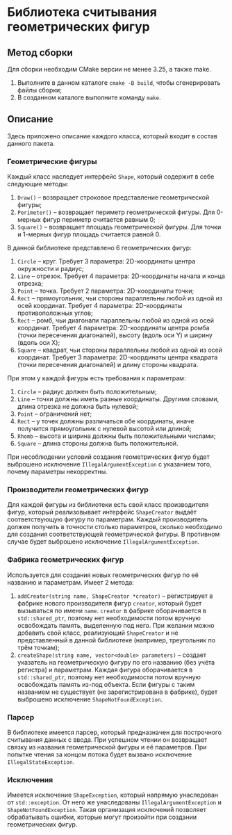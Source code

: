 # Библиотека считывания геометрических фигур

## Метод сборки
Для сборки необходим CMake версии не менее 3.25, а также make.

1. Выполните в данном каталоге `cmake -B build`, чтобы сгенерировать файлы сборки;
2. В созданном каталоге выполните команду `make`.

## Описание
Здесь приложено описание каждого класса, который входит в состав данного пакета.

### Геометрические фигуры
Каждый класс наследует интерфейс `Shape`, который содержит в себе следующие методы:
1. `Draw()` &ndash; возвращает строковое представление геометрической фигуры;
2. `Perimeter()` &ndash; возвращает периметр геометрической фигуры. Для 0-мерных фигур периметр считается равным 0;
3. `Square()` &ndash; возвращает площадь геометрической фигуры. Для точки и 1-мерных фигур площадь считается равной 0.

В данной библиотеке представлено 6 геометрических фигур:
1. `Circle` &ndash; круг. Требует 3 параметра: 2D-координаты центра окружности и радиус;
2. `Line` &ndash; отрезок. Требует 4 параметра: 2D-координаты начала и конца отрезка;
3. `Point` &ndash; точка. Требует 2 параметра: 2D-координаты точки;
4. `Rect` &ndash; прямоугольник, чьи стороны параллельны любой из одной из осей координат. Требует 4 параметра: 2D-координаты противоположных углов;
5. `Rect` &ndash; ромб, чьи диагонали параллельны любой из одной из осей координат. Требует 4 параметра: 2D-координаты центра ромба
(точки пересечения диагоналей), высоту (вдоль оси Y) и ширину (вдоль оси X);
6. `Square` &ndash; квадрат, чьи стороны параллельны любой из одной из осей координат. Требует 3 параметра: 2D-координаты центра квадрата
(точки пересечения диагоналей) и длину стороны квадрата.

При этом у каждой фигуры есть требования к параметрам:
1. `Circle` &ndash; радиус должен быть положительным;
2. `Line` &ndash; точки должны иметь разные координаты. Другими словами, длина отрезка не должна быть нулевой;
3. `Point` &ndash; ограничений нет;
4. `Rect` &ndash; у точек должны различаться обе координаты, иначе получится прямоугольник с нулевой высотой или длиной;
5. `Rhomb` &ndash; высота и ширина должны быть положительными числами;
6. `Square` &ndash; длина стороны должна быть положительной.

При несоблюдении условий создания геометрических фигур будет выброшено исключение `IllegalArgumentException` с указанием того, почему параметры некорректны.

### Производители геометрических фигур
Для каждой фигуры из библиотеки есть свой класс производителя фигур, который реализовывает интерфейс `ShapeCreator` выдаёт соответствующую
фигуру по параметрам. Каждый производитель должен получить
в точности столько параметров, сколько необходимо для создания соответствующей геометрической фигуры. В противном случае будет выброшено исключение
`IllegalArgumentException`.


### Фабрика геометрических фигур
Используется для создания новых геометрических фигур по её названию и параметрам. Имеет 2 метода:
1. `addCreator(string name, ShapeCreator *creator)` &ndash; регистрирует в фабрике нового производителя фигур `creator`,
который будет вызываться по имени `name`. `creator` в фабрике оборачивается в `std::shared_ptr`, поэтому нет необходимости потом
вручную освобождать память, выделенную под него. При желании можно добавить свой класс, реализующий `ShapeCreator` и не представленный в
данной библиотеке (например, треугольник по трём точкам);
3. `createShape(string name, vector<double> parameters)` &ndash; создает указатель на геометрическую фигуру по его названию
(без учёта регистра) и параметрам. Каждая фигура оборачивается в `std::shared_ptr`, поэтому нет необходимости потом вручную освобождать память из-под объекта.
Если фигуры с таким названием не существует (не зарегистрирована в фабрике), будет выброшено исключение `ShapeNotFoundException`.

### Парсер
В библиотеке имеется парсер, который предназначен для построчного считывания данных с ввода. При успешном чтении он возвращает связку из названия
геометрической фигуры и её параметров. При попытке чтения за концом потока будет вызвано исключение `IllegalStateException`.

### Исключения
Имеется исключение `ShapeException`, который напрямую унаследован от `std::exception`. От него же унаследованы `IllegalArgumentException` и
`ShapeNotFoundException`. Такая организация исключений позволяет обрабатывать ошибки, которые могут произойти при создании геометрических фигур.
